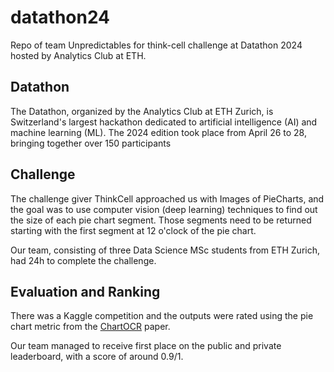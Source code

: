 # datathon24
Repo of team Unpredictables for think-cell challenge at Datathon 2024 hosted by Analytics Club at ETH.

## Datathon
The Datathon, organized by the Analytics Club at ETH Zurich, is Switzerland's largest hackathon dedicated to artificial intelligence (AI) and machine learning (ML). The 2024 edition took place from April 26 to 28, bringing together over 150 participants

## Challenge
The challenge giver ThinkCell approached us with Images of PieCharts, and the goal was to use computer vision (deep learning) techniques to find out the size of each pie chart segment. Those segments need to be returned starting with the first segment at 12 o'clock of the pie chart. 

Our team, consisting of three Data Science MSc students from ETH Zurich, had 24h to complete the challenge.

## Evaluation and Ranking
There was a Kaggle competition and the outputs were rated using the pie chart metric from the [ChartOCR](https://www.microsoft.com/en-us/research/uploads/prod/2020/12/WACV_2021_ChartOCR.pdf) paper.

Our team managed to receive first place on the public and private leaderboard, with a score of around 0.9/1.
